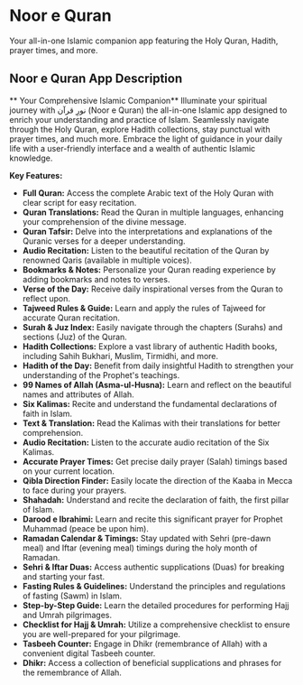 # Noor e Quran

Your all-in-one Islamic companion app featuring the Holy Quran, Hadith, prayer times, and more.


## Noor e Quran App Description 

** Your Comprehensive Islamic Companion**
Illuminate your spiritual journey with نورِ قرآن (Noor e Quran) the all-in-one Islamic app designed to enrich your understanding and practice of Islam. Seamlessly navigate through the Holy Quran, explore Hadith collections, stay punctual with prayer times, and much more. Embrace the light of guidance in your daily life with a user-friendly interface and a wealth of authentic Islamic knowledge.

**Key Features:**

* **Full Quran:** Access the complete Arabic text of the Holy Quran with clear script for easy recitation.
* **Quran Translations:** Read the Quran in multiple languages, enhancing your comprehension of the divine message.
* **Quran Tafsir:** Delve into the interpretations and explanations of the Quranic verses for a deeper understanding.
* **Audio Recitation:** Listen to the beautiful recitation of the Quran by renowned Qaris (available in multiple voices).
* **Bookmarks & Notes:** Personalize your Quran reading experience by adding bookmarks and notes to verses.
* **Verse of the Day:** Receive daily inspirational verses from the Quran to reflect upon.
* **Tajweed Rules & Guide:** Learn and apply the rules of Tajweed for accurate Quran recitation.
* **Surah & Juz Index:** Easily navigate through the chapters (Surahs) and sections (Juz) of the Quran.
* **Hadith Collections:** Explore a vast library of authentic Hadith books, including Sahih Bukhari, Muslim, Tirmidhi, and more.
* **Hadith of the Day:** Benefit from daily insightful Hadith to strengthen your understanding of the Prophet's teachings.
* **99 Names of Allah (Asma-ul-Husna):** Learn and reflect on the beautiful names and attributes of Allah.
* **Six Kalimas:** Recite and understand the fundamental declarations of faith in Islam.
* **Text & Translation:** Read the Kalimas with their translations for better comprehension.
* **Audio Recitation:** Listen to the accurate audio recitation of the Six Kalimas.
* **Accurate Prayer Times:** Get precise daily prayer (Salah) timings based on your current location.
* **Qibla Direction Finder:** Easily locate the direction of the Kaaba in Mecca to face during your prayers.
* **Shahadah:** Understand and recite the declaration of faith, the first pillar of Islam.
* **Darood e Ibrahimi:** Learn and recite this significant prayer for Prophet Muhammad (peace be upon him).
* **Ramadan Calendar & Timings:** Stay updated with Sehri (pre-dawn meal) and Iftar (evening meal) timings during the holy month of Ramadan.
* **Sehri & Iftar Duas:** Access authentic supplications (Duas) for breaking and starting your fast.
* **Fasting Rules & Guidelines:** Understand the principles and regulations of fasting (Sawm) in Islam.
* **Step-by-Step Guide:** Learn the detailed procedures for performing Hajj and Umrah pilgrimages.
* **Checklist for Hajj & Umrah:** Utilize a comprehensive checklist to ensure you are well-prepared for your pilgrimage.
* **Tasbeeh Counter:** Engage in Dhikr (remembrance of Allah) with a convenient digital Tasbeeh counter.
* **Dhikr:** Access a collection of beneficial supplications and phrases for the remembrance of Allah.


